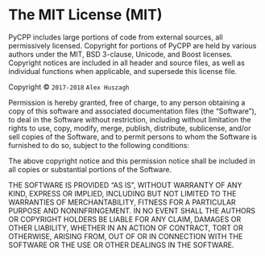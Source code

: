 The MIT License (MIT)
=====================

PyCPP includes large portions of code from external sources, all permissively licensed. Copyright for portions of PyCPP are held by various authors under the MIT, BSD 3-clause, Unicode, and Boost licenses. Copyright notices are included in all header and source files, as well as individual functions when applicable, and supersede this license file.

Copyright © `2017-2018` `Alex Huszagh`

Permission is hereby granted, free of charge, to any person
obtaining a copy of this software and associated documentation
files (the “Software”), to deal in the Software without
restriction, including without limitation the rights to use,
copy, modify, merge, publish, distribute, sublicense, and/or sell
copies of the Software, and to permit persons to whom the
Software is furnished to do so, subject to the following
conditions:

The above copyright notice and this permission notice shall be
included in all copies or substantial portions of the Software.

THE SOFTWARE IS PROVIDED “AS IS”, WITHOUT WARRANTY OF ANY KIND,
EXPRESS OR IMPLIED, INCLUDING BUT NOT LIMITED TO THE WARRANTIES
OF MERCHANTABILITY, FITNESS FOR A PARTICULAR PURPOSE AND
NONINFRINGEMENT. IN NO EVENT SHALL THE AUTHORS OR COPYRIGHT
HOLDERS BE LIABLE FOR ANY CLAIM, DAMAGES OR OTHER LIABILITY,
WHETHER IN AN ACTION OF CONTRACT, TORT OR OTHERWISE, ARISING
FROM, OUT OF OR IN CONNECTION WITH THE SOFTWARE OR THE USE OR
OTHER DEALINGS IN THE SOFTWARE.
